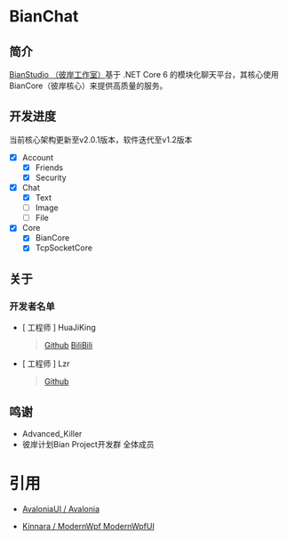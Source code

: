 # BianChat
## 简介
[BianStudio （彼岸工作室）](https://space.bilibili.com/495639032 "B站")基于 .NET Core 6 的模块化聊天平台，其核心使用 BianCore（彼岸核心）来提供高质量的服务。
## 开发进度
当前核心架构更新至v2.0.1版本，软件迭代至v1.2版本
- [x] Account
  - [x] Friends
  - [x] Security
- [x] Chat
  - [x] Text
  - [ ] Image
  - [ ] File 
- [x] Core
  - [x] BianCore
  - [x] TcpSocketCore

## 关于
### 开发者名单
- [ 工程师 ] HuaJiKing
    > [Github](https://github.com/HuaJiKing402 "Github")
    > [BiliBili](https://space.bilibili.com/495639032 "B站")
- [ 工程师 ] Lzr
    > [Github](https://github.com/WinExp "bilibili")
## 鸣谢
* Advanced_Killer
* 彼岸计划Bian Project开发群 全体成员
# 引用
- [AvaloniaUI / Avalonia](https://github.com/AvaloniaUI/Avalonia)

- [Kinnara / ModernWpf ModernWpfUI](https://github.com/Kinnara/ModernWpf)


